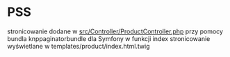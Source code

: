# PSS
stronicowanie dodane w [src/Controller/ProductController.php](https://github.com/KubusQ/aplikacje_sieciowe/blob/main/pss-3/src/Controller/ProductController.php) przy pomocy bundla knppaginatorbundle dla Symfony w funkcji index
stronicowanie wyświetlane w templates/product/index.html.twig
